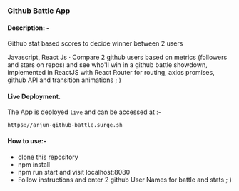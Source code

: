 ### Github Battle App

#### Description: -
Github stat based scores to decide winner between 2 users

Javascript, React Js · Compare 2 github users based on metrics (followers and stars on repos) and see who'll win in a github battle showdown, implemented in ReactJS with React Router for routing, axios promises, github API and transition animations ; )
#### Live Deployment.
The App is deployed `live` and can be accessed at :-
```
https://arjun-github-battle.surge.sh
```
#### How to use:-
- clone this repository
- npm install
- npm run start and visit localhost:8080
- Follow instructions and enter 2 github User Names for battle and stats ; )